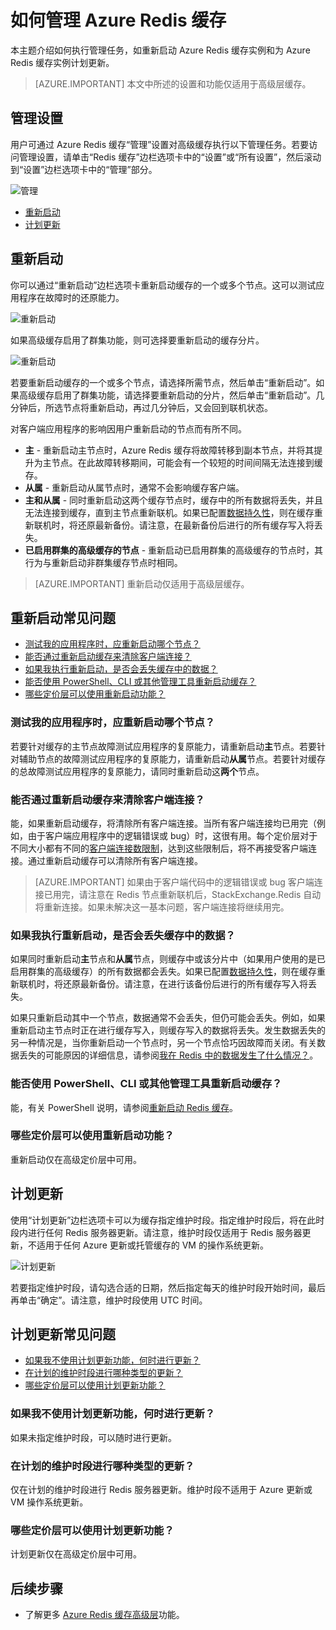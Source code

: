 <properties 
	pageTitle="如何管理 Azure Redis 缓存 | Azure"
	description="了解如何执行管理任务，如重新启动 Azure Redis 缓存和为 Azure Redis 缓存计划更新"
	services="redis-cache"
	documentationCenter="na"
	authors="steved0x"
	manager="douge"
	editor="tysonn" />
<tags
	ms.service="cache"
	ms.date="07/13/2016"
	wacn.date="09/12/2016"/>

# 如何管理 Azure Redis 缓存

本主题介绍如何执行管理任务，如重新启动 Azure Redis 缓存实例和为 Azure Redis 缓存实例计划更新。

>[AZURE.IMPORTANT] 本文中所述的设置和功能仅适用于高级层缓存。


## 管理设置

用户可通过 Azure Redis 缓存“管理”设置对高级缓存执行以下管理任务。若要访问管理设置，请单击“Redis 缓存”边栏选项卡中的“设置”或“所有设置”，然后滚动到“设置”边栏选项卡中的“管理”部分。

![管理](./media/cache-administration/redis-cache-administration.png)  


-	[重新启动](#reboot)
-	[计划更新](#schedule-updates)

## 重新启动

你可以通过“重新启动”边栏选项卡重新启动缓存的一个或多个节点。这可以测试应用程序在故障时的还原能力。

![重新启动](./media/cache-administration/redis-cache-reboot.png)  


如果高级缓存启用了群集功能，则可选择要重新启动的缓存分片。

![重新启动](./media/cache-administration/redis-cache-reboot-cluster.png)

若要重新启动缓存的一个或多个节点，请选择所需节点，然后单击“重新启动”。如果高级缓存启用了群集功能，请选择要重新启动的分片，然后单击“重新启动”。几分钟后，所选节点将重新启动，再过几分钟后，又会回到联机状态。

对客户端应用程序的影响因用户重新启动的节点而有所不同。

-	**主** - 重新启动主节点时，Azure Redis 缓存将故障转移到副本节点，并将其提升为主节点。在此故障转移期间，可能会有一个较短的时间间隔无法连接到缓存。
-	**从属** - 重新启动从属节点时，通常不会影响缓存客户端。
-	**主和从属** - 同时重新启动这两个缓存节点时，缓存中的所有数据将丢失，并且无法连接到缓存，直到主节点重新联机。如果已配置[数据持久性](/documentation/articles/cache-how-to-premium-persistence/)，则在缓存重新联机时，将还原最新备份。请注意，在最新备份后进行的所有缓存写入将丢失。
-	**已启用群集的高级缓存的节点** - 重新启动已启用群集的高级缓存的节点时，其行为与重新启动非群集缓存节点时相同。


>[AZURE.IMPORTANT] 重新启动仅适用于高级层缓存。

## 重新启动常见问题

-	[测试我的应用程序时，应重新启动哪个节点？](#which-node-should-i-reboot-to-test-my-application)
-	[能否通过重新启动缓存来清除客户端连接？](#can-i-reboot-the-cache-to-clear-client-connections)
-	[如果我执行重新启动，是否会丢失缓存中的数据？](#will-i-lose-data-from-my-cache-if-i-do-a-reboot)
-	[能否使用 PowerShell、CLI 或其他管理工具重新启动缓存？](#can-i-reboot-my-cache-using-powershell-cli-or-other-management-tools)
-	[哪些定价层可以使用重新启动功能？](#what-pricing-tiers-can-use-the-reboot-functionality)


### <a name="which-node-should-i-reboot-to-test-my-application"></a>测试我的应用程序时，应重新启动哪个节点？

若要针对缓存的主节点故障测试应用程序的复原能力，请重新启动**主**节点。若要针对辅助节点的故障测试应用程序的复原能力，请重新启动**从属**节点。若要针对缓存的总故障测试应用程序的复原能力，请同时重新启动这**两个**节点。

### <a name="can-i-reboot-the-cache-to-clear-client-connections"></a>能否通过重新启动缓存来清除客户端连接？

能，如果重新启动缓存，将清除所有客户端连接。当所有客户端连接均已用完（例如，由于客户端应用程序中的逻辑错误或 bug）时，这很有用。每个定价层对于不同大小都有不同的[客户端连接数限制](/documentation/articles/cache-configure/#default-redis-server-configuration)，达到这些限制后，将不再接受客户端连接。通过重新启动缓存可以清除所有客户端连接。

>[AZURE.IMPORTANT] 如果由于客户端代码中的逻辑错误或 bug 客户端连接已用完，请注意在 Redis 节点重新联机后，StackExchange.Redis 自动将重新连接。如果未解决这一基本问题，客户端连接将继续用完。

### <a name="will-i-lose-data-from-my-cache-if-i-do-a-reboot"></a>如果我执行重新启动，是否会丢失缓存中的数据？

如果同时重新启动**主**节点和**从属**节点，则缓存中或该分片中（如果用户使用的是已启用群集的高级缓存）的所有数据都会丢失。如果已配置[数据持久性](/documentation/articles/cache-how-to-premium-persistence/)，则在缓存重新联机时，将还原最新备份。请注意，在进行该备份后进行的所有缓存写入将丢失。

如果只重新启动其中一个节点，数据通常不会丢失，但仍可能会丢失。例如，如果重新启动主节点时正在进行缓存写入，则缓存写入的数据将丢失。发生数据丢失的另一种情况是，当你重新启动一个节点时，另一个节点恰巧因故障而关闭。有关数据丢失的可能原因的详细信息，请参阅[我在 Redis 中的数据发生了什么情况？](https://gist.github.com/JonCole/b6354d92a2d51c141490f10142884ea4#file-whathappenedtomydatainredis-md)。

### <a name="can-i-reboot-my-cache-using-powershell-cli-or-other-management-tools"></a>能否使用 PowerShell、CLI 或其他管理工具重新启动缓存？

能，有关 PowerShell 说明，请参阅[重新启动 Redis 缓存](/documentation/articles/cache-howto-manage-redis-cache-powershell/#to-reboot-a-redis-cache)。

### <a name="what-pricing-tiers-can-use-the-reboot-functionality"></a>哪些定价层可以使用重新启动功能？

重新启动仅在高级定价层中可用。

## 计划更新

使用“计划更新”边栏选项卡可以为缓存指定维护时段。指定维护时段后，将在此时段内进行任何 Redis 服务器更新。请注意，维护时段仅适用于 Redis 服务器更新，不适用于任何 Azure 更新或托管缓存的 VM 的操作系统更新。

![计划更新](./media/cache-administration/redis-schedule-updates.png)  


若要指定维护时段，请勾选合适的日期，然后指定每天的维护时段开始时间，最后再单击“确定”。请注意，维护时段使用 UTC 时间。

## 计划更新常见问题

-	[如果我不使用计划更新功能，何时进行更新？](#when-do-updates-occur-if-i-dont-use-the-schedule-updates-feature)
-	[在计划的维护时段进行哪种类型的更新？](#what-type-of-updates-are-made-during-the-scheduled-maintenance-window)
-	[哪些定价层可以使用计划更新功能？](#what-pricing-tiers-can-use-the-schedule-updates-functionality)

### <a name="when-do-updates-occur-if-i-dont-use-the-schedule-updates-feature"></a>如果我不使用计划更新功能，何时进行更新？

如果未指定维护时段，可以随时进行更新。

### <a name="what-type-of-updates-are-made-during-the-scheduled-maintenance-window"></a>在计划的维护时段进行哪种类型的更新？

仅在计划的维护时段进行 Redis 服务器更新。维护时段不适用于 Azure 更新或 VM 操作系统更新。

### <a name="what-pricing-tiers-can-use-the-schedule-updates-functionality"></a>哪些定价层可以使用计划更新功能？

计划更新仅在高级定价层中可用。

## 后续步骤

-	了解更多 [Azure Redis 缓存高级层](/documentation/articles/cache-premium-tier-intro/)功能。

<!---HONumber=Mooncake_0905_2016-->